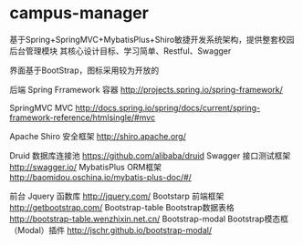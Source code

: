 # campus-manager


基于Spring+SpringMVC+MybatisPlus+Shiro敏捷开发系统架构，提供整套校园后台管理模块
其核心设计目标、学习简单、Restful、Swagger


界面基于BootStrap，图标采用较为开放的


后端
Spring Frramework       容器            http://projects.spring.io/spring-framework/

SpringMVC               MVC             http://docs.spring.io/spring/docs/current/spring-framework-reference/htmlsingle/#mvc

Apache Shiro            安全框架         http://shiro.apache.org/

Druid                   数据库连接池     https://github.com/alibaba/druid
Swagger                 接口测试框架     http://swagger.io/
MybatisPlus             ORM框架         http://baomidou.oschina.io/mybatis-plus-doc/#/

前台
Jquery                  函数库                        http://jquery.com/
Bootstarp               前端框架                      http://getbootstrap.com/
Bootstrap-table         Bootstrap数据表格             http://bootstrap-table.wenzhixin.net.cn/
Bootstrap-modal         Bootstrap模态框（Modal）插件   http://jschr.github.io/bootstrap-modal/
